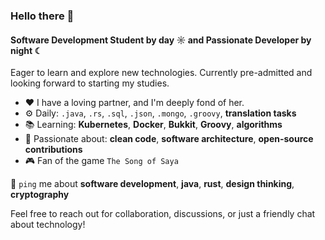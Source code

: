 ### Hello there 👋

#### Software Development Student by day ☼ and Passionate Developer by night ☾

Eager to learn and explore new technologies. Currently pre-admitted and looking forward to starting my studies.

- ❤️  I have a loving partner, and I'm deeply fond of her.
- ⚙️  Daily: `.java`, `.rs`, `.sql`, `.json`, `.mongo`, `.groovy`, **translation tasks**
- 📚  Learning: **Kubernetes**, **Docker**, **Bukkit**, **Groovy**, **algorithms**
- 💅  Passionate about: **clean code**, **software architecture**, **open-source contributions**
- 🎮  Fan of the game `The Song of Saya`

💬 `ping` me about **software development**, **java**, **rust**, **design thinking**, **cryptography**

Feel free to reach out for collaboration, discussions, or just a friendly chat about technology!
